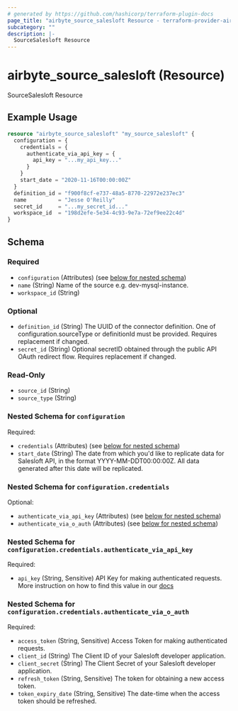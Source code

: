 ```yaml
---
# generated by https://github.com/hashicorp/terraform-plugin-docs
page_title: "airbyte_source_salesloft Resource - terraform-provider-airbyte"
subcategory: ""
description: |-
  SourceSalesloft Resource
---
```


# airbyte_source_salesloft (Resource)

SourceSalesloft Resource

## Example Usage

```terraform
resource "airbyte_source_salesloft" "my_source_salesloft" {
  configuration = {
    credentials = {
      authenticate_via_api_key = {
        api_key = "...my_api_key..."
      }
    }
    start_date = "2020-11-16T00:00:00Z"
  }
  definition_id = "f900f8cf-e737-48a5-8770-22972e237ec3"
  name          = "Jesse O'Reilly"
  secret_id     = "...my_secret_id..."
  workspace_id  = "198d2efe-5e34-4c93-9e7a-72ef9ee22c4d"
}
```

<!-- schema generated by tfplugindocs -->
## Schema

### Required

- `configuration` (Attributes) (see [below for nested schema](#nestedatt--configuration))
- `name` (String) Name of the source e.g. dev-mysql-instance.
- `workspace_id` (String)

### Optional

- `definition_id` (String) The UUID of the connector definition. One of configuration.sourceType or definitionId must be provided. Requires replacement if changed.
- `secret_id` (String) Optional secretID obtained through the public API OAuth redirect flow. Requires replacement if changed.

### Read-Only

- `source_id` (String)
- `source_type` (String)

<a id="nestedatt--configuration"></a>
### Nested Schema for `configuration`

Required:

- `credentials` (Attributes) (see [below for nested schema](#nestedatt--configuration--credentials))
- `start_date` (String) The date from which you'd like to replicate data for Salesloft API, in the format YYYY-MM-DDT00:00:00Z. All data generated after this date will be replicated.

<a id="nestedatt--configuration--credentials"></a>
### Nested Schema for `configuration.credentials`

Optional:

- `authenticate_via_api_key` (Attributes) (see [below for nested schema](#nestedatt--configuration--credentials--authenticate_via_api_key))
- `authenticate_via_o_auth` (Attributes) (see [below for nested schema](#nestedatt--configuration--credentials--authenticate_via_o_auth))

<a id="nestedatt--configuration--credentials--authenticate_via_api_key"></a>
### Nested Schema for `configuration.credentials.authenticate_via_api_key`

Required:

- `api_key` (String, Sensitive) API Key for making authenticated requests. More instruction on how to find this value in our <a href="https://docs.airbyte.com/integrations/sources/salesloft#setup-guide">docs</a>


<a id="nestedatt--configuration--credentials--authenticate_via_o_auth"></a>
### Nested Schema for `configuration.credentials.authenticate_via_o_auth`

Required:

- `access_token` (String, Sensitive) Access Token for making authenticated requests.
- `client_id` (String) The Client ID of your Salesloft developer application.
- `client_secret` (String) The Client Secret of your Salesloft developer application.
- `refresh_token` (String, Sensitive) The token for obtaining a new access token.
- `token_expiry_date` (String, Sensitive) The date-time when the access token should be refreshed.


